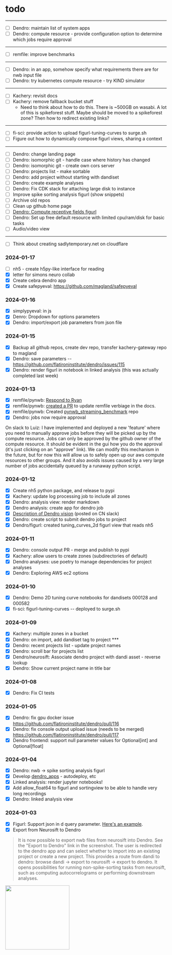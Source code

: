 # todo

---

- [ ] Dendro: maintain list of system apps
- [ ] Dendro: compute resource - provide configuration option to determine which jobs require approval
---
- [ ] remfile: improve benchmarks
---
- [ ] Dendro: in an app, somehow specify what requirements there are for nwb input file
- [ ] Dendro: try kubernetes compute resource - try KIND simulator
---
- [ ] Kachery: revisit docs
- [ ] Kachery: remove fallback bucket stuff
  - Need to think about how to do this. There is ~500GB on wasabi. A lot of this is spikeforest stuff. Maybe should be moved to a spikeforest zone? Then how to redirect existing links?
---
- [ ] fi-sci: provide action to upload figurl-tuning-curves to surge.sh
- [ ] Figure out how to dynamically compose figurl views, sharing a context
---
- [ ] Dendro: change landing page
- [ ] Dendro: isomorphic git - handle case where history has changed
- [ ] Dendro: isomorphic git - create own cors server
- [ ] Dendro: projects list - make sortable
- [ ] Dendro: add project without starting with dandiset
- [ ] Dendro: create example analyses
- [ ] Dendro: Fix CDK stack for attaching large disk to instance
- [ ] Improve spike sorting analysis figurl (show snippets)
- [ ] Archive old repos
- [ ] Clean up github home page
- [ ] [Dendro: Compute receptive fields figurl](https://github.com/flatironinstitute/dendro/issues/114)
- [ ] Dendro: Set up free default resource with limited cpu/ram/disk for basic tasks
- [ ] Audio/video view

---

- [ ] Think about creating sadlytemporary.net on cloudflare

### 2024-01-17

- [ ] nh5 - create h5py-like interface for reading
- [x] letter for simons neuro collab
- [x] Create cebra dendro app
- [x] Create safepyeval: https://github.com/magland/safepyeval

### 2024-01-16

- [x] simplypyeval: in js
- [x] Denro: Dropdown for options parameters
- [x] Dendro: import/export job parameters from json file

### 2024-01-15

- [x] Backup all github repos, create dev repo, transfer kachery-gateway repo to magland
- [x] Dendro: save parameters -- https://github.com/flatironinstitute/dendro/issues/115
- [x] Dendro: render figurl in notebook in linked analysis (this was actually completed last week)

### 2024-01-13

- [x] remfile/pynwb: [Respond to Ryan](https://github.com/NeurodataWithoutBorders/pynwb/issues/1791#issuecomment-1890384094)
- [x] remfile/pynwb: [created a PR](https://github.com/NeurodataWithoutBorders/pynwb/pull/1823) to update remfile verbiage in the docs.
- [x] remfile/pynwb: Created [pynwb_streaming_benchmark](https://github.com/scratchrealm/pynwb_streaming_benchmark) repo
- [x] Dendro: jobs now require approval

On slack to Luiz: I have implemented and deployed a new 'feature' where you need to manually approve jobs before they will be picked up by the compute resource. Jobs can only be approved by the github owner of the compute resource. It should be evident in the gui how you do the approval (it's just clicking on an "approve" link). We can modify this mechanism in the future, but for now this will allow us to safely open up our aws compute resources to other groups. And it also avoids issues caused by a very large number of jobs accidentally queued by a runaway python script.

### 2024-01-12

- [x] Create nh5 python package, and release to pypi
- [x] Kachery: update log processing job to include all zones
- [x] Dendro: analysis view: render markdown
- [x] Dendro analysis: create app for dendro job
- [x] [Description of Dendro vision](./misc/dendro_vision.md) (posted on CN slack)
- [x] Dendro: create script to submit dendro jobs to project
- [x] Dendro/figurl: created tuning_curves_2d figurl view that reads nh5

### 2024-01-11

- [x] Dendro: console output PR - merge and publish to pypi
- [x] Kachery: allow users to create zones (subdirectories of default)
- [x] Dendro analyses: use poetry to manage dependencies for project analyses
- [x] Dendro: Exploring AWS ec2 options

### 2024-01-10

- [x] Dendro: Demo 2D tuning curve notebooks for dandisets 000128 and 000582
- [x] fi-sci: figurl-tuning-curves -- deployed to surge.sh

### 2024-01-09

- [x] Kachery: multiple zones in a bucket
- [x] Dendro: on import, add dandiset tag to project ***
- [x] Dendro: recent projects list - update project names
- [x] Dendro: scroll bar for projects list
- [x] Dendro/neurosift: Associate dendro project with dandi asset - reverse lookup
- [x] Dendro: Show current project name in title bar

### 2024-01-08

- [x] Dendro: Fix CI tests

### 2024-01-05

- [x] Dendro: fix gpu docker issue https://github.com/flatironinstitute/dendro/pull/116
- [x] Dendro: fix console output upload issue (needs to be merged) https://github.com/flatironinstitute/dendro/pull/117
- [x] Dendro frontend: support null parameter values for Optional[int] and Optional[float]

### 2024-01-04

- [x] Dendro: nwb -> spike sorting analysis figurl
- [x] Develop [dendro_apps](https://github.com/magland/dendro_apps) - autodeploy, etc
- [x] Linked analysis: render jupyter notebooks!
- [x] Add allow_float64 to figurl and sortingview to be able to handle very long recordings
- [x] Dendro: linked analysis view

### 2024-01-03

- [x] Figurl: Support json in d query parameter. [Here's an example](https://figurl.org/f?v=https://magland.github.io/fi-sci-dist/apps/figurl-spike-sorting-analysis&d={%22type%22:%22spike_sorting_analysis%22,%22analysisFile%22:%22sha1://84acb43da8a5be84c5d5ff18fc35907a4ab8b0a1?label=test.nh5%22}).
- [x] Export from Neurosift to Dendro

> It is now possible to export nwb files from neurosift into Dendro. See the "Export to Dendro" link in the screenshot.
The user is redirected to the dendro app and can select whether to import into an existing project or create a new project.
This provides a route from dandi to dendro: browse dandi -> export to neurosift -> export to dendro.
It opens possibilities for running non-spike-sorting tasks from neurosift, such as computing autocorrelograms or performing downstream analyses.

<img src="https://github.com/magland/todo/assets/3679296/aa4a587d-21b5-458f-9f59-cded1f1687b8" width="200px" />

